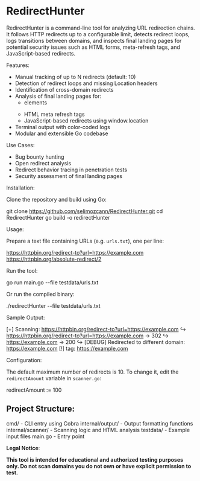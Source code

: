 RedirectHunter
==============

RedirectHunter is a command-line tool for analyzing URL redirection chains. It follows HTTP redirects up to a configurable limit, detects redirect loops, logs transitions between domains, and inspects final landing pages for potential security issues such as HTML forms, meta-refresh tags, and JavaScript-based redirects.

Features:

- Manual tracking of up to N redirects (default: 10)
- Detection of redirect loops and missing Location headers
- Identification of cross-domain redirects
- Analysis of final landing pages for:
    - <form> elements
    - HTML meta refresh tags
    - JavaScript-based redirects using window.location
- Terminal output with color-coded logs
- Modular and extensible Go codebase

Use Cases:

- Bug bounty hunting
- Open redirect analysis
- Redirect behavior tracing in penetration tests
- Security assessment of final landing pages

Installation:

Clone the repository and build using Go:

git clone https://github.com/selimozcann/RedirectHunter.git
cd RedirectHunter
go build -o redirectHunter

Usage:

Prepare a text file containing URLs (e.g. `urls.txt`), one per line:

https://httpbin.org/redirect-to?url=https://example.com
https://httpbin.org/absolute-redirect/2

Run the tool:

go run main.go --file testdata/urls.txt

Or run the compiled binary:

./redirectHunter --file testdata/urls.txt

Sample Output:

[+] Scanning: https://httpbin.org/redirect-to?url=https://example.com
↪ https://httpbin.org/redirect-to?url=https://example.com → 302
↪ https://example.com → 200
↪ [DEBUG] Redirected to different domain: https://example.com
[!] <form> tag: https://example.com

Configuration:

The default maximum number of redirects is 10.
To change it, edit the `redirectAmount` variable in `scanner.go`:

redirectAmount := 100

## Project Structure:

cmd/               - CLI entry using Cobra
internal/output/   - Output formatting functions
internal/scanner/  - Scanning logic and HTML analysis
testdata/          - Example input files
main.go            - Entry point

**Legal Notice**:

**This tool is intended for educational and authorized testing purposes only.
Do not scan domains you do not own or have explicit permission to test.**

